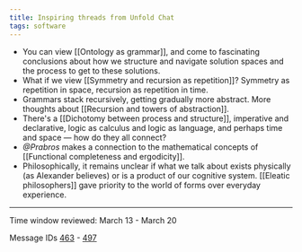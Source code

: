 ```yaml
---
title: Inspiring threads from Unfold Chat
tags: software
---
```


* You can view [[Ontology as grammar]], and come to fascinating conclusions about how we structure and navigate solution spaces and the process to get to these solutions.
* What if we view [[Symmetry and recursion as repetition]]? Symmetry as repetition in space, recursion as repetition in time.
* Grammars stack recursively, getting gradually more abstract. More thoughts about [[Recursion and towers of abstraction]].
* There's a [[Dichotomy between process and structure]], imperative and declarative, logic as calculus and logic as language, and perhaps time and space — how do they all connect?
* _@Prabros_ makes a connection to the mathematical concepts of [[Functional completeness and ergodicity]].
* Philosophically, it remains unclear if what we talk about exists physically (as Alexander believes) or is a product of our cognitive system. [[Eleatic philosophers]] gave priority to the world of forms over everyday experience.

---

Time window reviewed: March 13 - March 20

Message IDs [463](https://t.me/nature_of_order_chat/463) - [497](https://t.me/nature_of_order_chat/497)